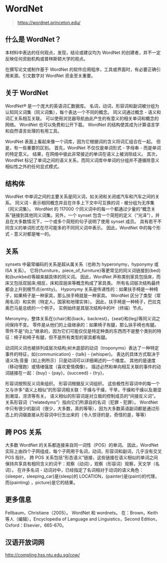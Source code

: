 # WordNet

> <https://wordnet.princeton.edu/>

## 什么是 WordNet？

本材料中表达的任何观点，发现，结论或建议均为 WordNet 的创建者，并不一定反映任何资助机构或普林斯顿大学的观点。

在撰写论文或制作基于 WordNet 的软件应用程序，工具或界面时，有必要正确引用来源。引文数字对 WordNet 资金至关重要。

## 关于 WordNet

WordNet® 是一个庞大的英语词汇数据库。 名词，动词，形容词和副词被分组为认知同义词集（同义词集），每个表达一个不同的概念。 同义词通过概念 - 语义和词汇关系相互关联。 可以使用浏览器导航由此产生的有意义的相关单词和概念的网络。 WordNet 也可以免费和公开下载。 WordNet 的结构使其成为计算语言学和自然语言处理的有用工具。

WordNet 表面上看起来像一个词库，因为它根据词的含义将词汇组合在一起。
但是，有一些重要的区别。
首先，WordNet 不仅仅是单词形式 - 字母串 - 而是单词的特定意义。
结果，在网络中彼此非常接近的单词在语义上被消除歧义。
其次，WordNet 标记了单词之间的语义关系，而同义词库中单词的分组并不遵循除意义相似性之外的任何显式模式。

## 结构体

WordNet 中单词之间的主要关系是同义词，如关闭和关闭或汽车和汽车之间的关系。
同义词 - 表示相同概念并且在许多上下文中可互换的词 - 被分组为无序集（同义词集）。
WordNet 的 117000 个同义词中的每一个都通过少量的“概念关系”链接到其他同义词集。另外，一个 synset 包含一个简短的定义（“光泽”），并且在大多数情况下，一个或多个简短的句子说明了使用 synset 成员。
具有若干不同含义的单词形式在尽可能多的不同同义词中表示。
因此，WordNet 中的每个形式 - 意义对都是唯一的。

## 关系

synsets 中最常编码的关系是超从属关系（也称为 hyperonymy，hyponymy 或 ISA 关系）。
它将{furniture，piece_of_furniture}等更常见的同义词链接到{bed}和{bunkbed}等越来越具体的同义词。
因此，WordNet 声称类别家具包括床，而床又包括双层床;相反，床和双层床等概念构成了家具类。
所有名词层次结构最终都会上升到根节点{entity}。
Hyponymy 关系是传递性的：如果扶手椅是一种椅子，如果椅子是一种家具，那么扶手椅就是一种家具。
WordNet 区分了类型（常用名词）和实例（特定人，国家和地理实体）。
因此，扶手椅是一种椅子，巴拉克奥巴马是总统的一个例子。
实例始终是其层次结构中的叶（终端）节点。

Meronymy，整体关系在{chair}和{back，backrest}，{seat}和{leg}等同义词之间保持不变。
零件是从他们的上级继承的：如果椅子有腿，那么扶手椅也有腿。
零件不是“向上”继承的，因为它们可能仅仅是特定种类的东西而不是整个类别的特征：椅子和椅子有腿，但不是所有类型的家具都有腿。

动词同义词也被排列成层次结构;树木底部的动词（troponyms）表达了一种特定事件的特征，如{communication} - {talk} - {whisper}。
表达的具体方式取决于语义场;音量（如上例所示）只是动词可以详细阐述的一个维度。
其他的是速度（移动慢跑）或情绪强度（喜欢爱情偶像）。
描述必然和单向相互关联的事件的动词链接在一起：{buy} - {pay}，{succeed} - {try}，

形容词按照反义词来组织。
形容词根据反义词组织。
这些极性形容词中的每一个又与许多“语义上相似”的形容词相关联：干燥与干燥，干旱，干燥和干燥以及潮湿到潮湿，涝渍等有关。
语义相似的形容词是对立极的控制成员的“间接反义词”。
关系形容词（“relatedyms”）指向它们所源自的名词（犯罪 - 犯罪）。
WordNet 中只有很少的副词（很少，大多数，真的等等），因为大多数英语副词都是通过形态上的词缀直接从形容词中衍生出来的（令人惊讶的是，奇怪的是，等等）

## 跨 POS 关系

大多数 WordNet 的关系都连接来自同一词性（POS）的单词。
因此，WordNet 实际上由四个子网组成，每个子网用于名词，动词，形容词和副词，几乎没有交叉 POS 指针。
跨 POS 关系包括“形态语义”链接，这些链接在语义相似的单词之间保持共享具有相同含义的词干：观察（动词），观察（形容词）观察，天文学（名词）。
在许多名词 - 动词对中，已经指定了名词相对于动词的语义角色：{sleeper，sleeping_car}是{sleep}的 LOCATION，{painter}是{paint}的代理，而{painting} ，picture}是它的结果。

## 更多信息

Fellbaum，Christiane（2005）。
WordNet 和 wordnets。
在：Brown，Keith 等人（编辑），Encyclopedia of Language and Linguistics，Second Edition，Oxford：Elsevier，665-670。

## 汉语开放词网

<http://compling.hss.ntu.edu.sg/cow/>
